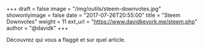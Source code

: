 +++
draft = false
image = "/img/outils/steem-downvotes.jpg"
showonlyimage = false
date = "2017-07-26T20:55:00"
title = "Steem Downvotes"
weight = 11
ext_url = "https://www.davidkevork.me/steem.php"
author = "@davidk"
+++

Découvrez qui vous a flaggé et sur quel article.

<!--more-->
